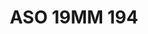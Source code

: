 ---
title: ASO 19MM 194
date: 
draft: false

# descripcion
description : Anillo de plata 925.

materials: Plata 925

color: 

dimensions: 19mm diámetro

code: 05-23-1583

type: "Anillos"

categories: []

price: $4.380,00

price_eftvo: $3.720,00

# Images
# first image will be shown in the product page
images:
  # - image: "images/path_to_image"
  # La ubicacion de las imagenes es imagenes/Anillos/Anillos.Solo Plata/05-23-1583-aso-19mm-194
  - image: "./images/anillos/solo_plata/05-23-1583-aso-19mm-194.jpg"
---